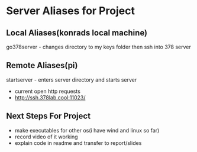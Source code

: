 # Server Aliases for Project 

## Local Aliases(konrads local machine)
go378server - changes directory to my keys folder then ssh into 378 server

## Remote Aliases(pi)
startserver - enters server directory and starts server

- current open http requests
 - http://ssh.378lab.cool:11023/

## Next Steps For Project
- make executables for other os(i have wind and linux so far)
- record video of it working
- explain code in readme and transfer to report/slides
